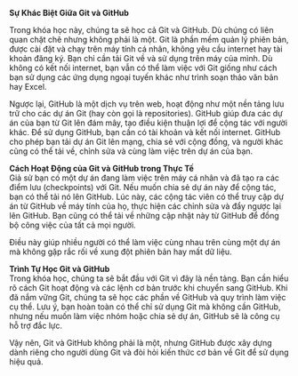 **Sự Khác Biệt Giữa Git và GitHub**

Trong khóa học này, chúng ta sẽ học cả Git và GitHub. Dù chúng có liên quan chặt chẽ nhưng không phải là một. Git là phần mềm quản lý phiên bản, được cài đặt và chạy trên máy tính cá nhân, không yêu cầu internet hay tài khoản đăng ký. Bạn chỉ cần tải Git về và sử dụng trên máy của mình. Dù không có kết nối internet, bạn vẫn có thể làm việc với Git giống như cách bạn sử dụng các ứng dụng ngoại tuyến khác như trình soạn thảo văn bản hay Excel.

Ngược lại, GitHub là một dịch vụ trên web, hoạt động như một nền tảng lưu trữ cho các dự án Git (hay còn gọi là repositories). GitHub giúp đưa các dự án của bạn từ Git lên đám mây, tạo điều kiện thuận lợi để cộng tác với người khác. Để sử dụng GitHub, bạn cần có tài khoản và kết nối internet. GitHub cho phép bạn tải dự án Git lên mạng, chia sẻ với cộng đồng, và người khác cũng có thể tải về, chỉnh sửa và cùng làm việc trên dự án của bạn.

**Cách Hoạt Động của Git và GitHub trong Thực Tế**  
Giả sử bạn có một dự án đang làm việc trên máy cá nhân và đã tạo ra các điểm lưu (checkpoints) với Git. Nếu muốn chia sẻ dự án này để cộng tác, bạn có thể tải nó lên GitHub. Lúc này, các cộng tác viên có thể truy cập dự án từ GitHub về máy tính của họ, thực hiện các chỉnh sửa và đẩy ngược lại lên GitHub. Bạn cũng có thể tải về những cập nhật này từ GitHub để đồng bộ công việc của tất cả mọi người.

Điều này giúp nhiều người có thể làm việc cùng nhau trên cùng một dự án mà không gặp rắc rối về xung đột phiên bản hay mất dữ liệu.

**Trình Tự Học Git và GitHub**  
Trong khóa học, chúng ta sẽ bắt đầu với Git vì đây là nền tảng. Bạn cần hiểu rõ cách Git hoạt động và các lệnh cơ bản trước khi chuyển sang GitHub. Khi đã nắm vững Git, chúng ta sẽ học các phần về GitHub và quy trình làm việc cụ thể. Lưu ý, bạn hoàn toàn có thể chỉ sử dụng Git mà không cần GitHub, nhưng nếu muốn làm việc nhóm hoặc chia sẻ dự án, GitHub sẽ là công cụ hỗ trợ đắc lực.

Vậy nên, Git và GitHub không phải là một, nhưng GitHub được xây dựng dành riêng cho người dùng Git và đòi hỏi kiến thức cơ bản về Git để sử dụng hiệu quả.
